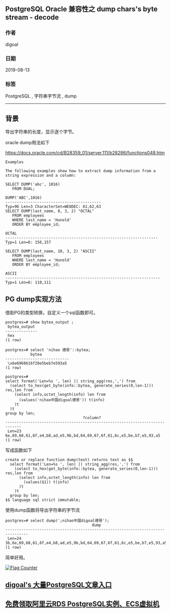 ## PostgreSQL Oracle 兼容性之 dump chars's byte stream - decode  
          
### 作者          
digoal          
          
### 日期          
2019-08-13         
          
### 标签          
PostgreSQL , 字符串字节流 , dump      
          
----          
          
## 背景          
导出字符串的长度，显示逐个字节。  
  
oracle dump用法如下  
  
https://docs.oracle.com/cd/B28359_01/server.111/b28286/functions048.htm  
  
```  
Examples  
  
The following examples show how to extract dump information from a string expression and a column:  
  
SELECT DUMP('abc', 1016)  
   FROM DUAL;  
  
DUMP('ABC',1016)                            
------------------------------------------   
Typ=96 Len=3 CharacterSet=WE8DEC: 61,62,63   
SELECT DUMP(last_name, 8, 3, 2) "OCTAL"  
   FROM employees  
   WHERE last_name = 'Hunold'  
   ORDER BY employee_id;  
  
OCTAL  
-------------------------------------------------------------------  
Typ=1 Len=6: 156,157  
  
SELECT DUMP(last_name, 10, 3, 2) "ASCII"  
   FROM employees  
   WHERE last_name = 'Hunold'  
   ORDER BY employee_id;  
  
ASCII  
--------------------------------------------------------------------  
Typ=1 Len=6: 110,111  
```  
  
  
## PG dump实现方法  
借助PG的类型转换，自定义一个sql函数即可。  
  
```  
postgres=# show bytea_output ;  
 bytea_output   
--------------  
 hex  
(1 row)  
  
postgres=# select 'nihao 德哥'::bytea;  
           bytea              
----------------------------  
 \x6e6968616f20e5beb7e593a5  
(1 row)  
```  
  
```  
postgres=#   
select format('Len=%s ', len) || string_agg(res,',') from   
  (select to_hex(get_byte(info::bytea, generate_series(0,len-1))) res,len from   
    (select info,octet_length(info) len from   
      (values('nihao中国digoal德哥')) t(info)  
    )t   
  )t   
group by len;  
                                  ?column?                                     
-----------------------------------------------------------------------------  
 Len=23 6e,69,68,61,6f,e4,b8,ad,e5,9b,bd,64,69,67,6f,61,6c,e5,be,b7,e5,93,a5  
(1 row)  
```  
  
写成函数如下  
  
```  
create or replace function dump(text) returns text as $$  
  select format('Len=%s ', len) || string_agg(res,',') from   
    (select to_hex(get_byte(info::bytea, generate_series(0,len-1))) res,len from   
      (select info,octet_length(info) len from   
        (values($1)) t(info)  
      )t   
    )t   
  group by len;  
$$ language sql strict immutable;  
```  
  
使用dump函数将导出字符串的字节流  
  
```  
postgres=# select dump(';nihao中国digoal德哥');  
                                      dump                                        
--------------------------------------------------------------------------------  
 Len=24 3b,6e,69,68,61,6f,e4,b8,ad,e5,9b,bd,64,69,67,6f,61,6c,e5,be,b7,e5,93,a5  
(1 row)  
```  
  
简单好用。    
  
  
<a rel="nofollow" href="http://info.flagcounter.com/h9V1"  ><img src="http://s03.flagcounter.com/count/h9V1/bg_FFFFFF/txt_000000/border_CCCCCC/columns_2/maxflags_12/viewers_0/labels_0/pageviews_0/flags_0/"  alt="Flag Counter"  border="0"  ></a>  
  
  
## [digoal's 大量PostgreSQL文章入口](https://github.com/digoal/blog/blob/master/README.md "22709685feb7cab07d30f30387f0a9ae")
  
  
## [免费领取阿里云RDS PostgreSQL实例、ECS虚拟机](https://free.aliyun.com/ "57258f76c37864c6e6d23383d05714ea")
  
